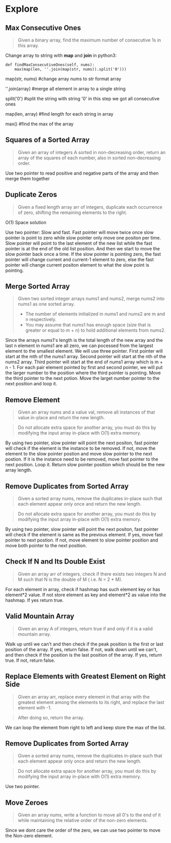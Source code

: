 # Explore

## Max Consecutive Ones
>Given a binary array, find the maximum number of consecutive 1s in this array.

Change array to string with **map** and **join** in python3: 
```python3
def findMaxConsecutiveOnes(self, nums):
    max(map(len, ''.join(map(str, nums)).split('0')))
```

map(str, nums) #change array nums to str format array

''.join(array) #merge all element in array to a single string

split('0') #split the string with string '0' in this step we got all consecutive ones

map(len, array) #find length for each string in array

max() #find the max of the array

## Squares of a Sorted Array
>Given an array of integers A sorted in non-decreasing order, return an array of the squares of each number, also in sorted non-decreasing order.

Use two pointer to read positive and negative parts of the array and then merge them together

## Duplicate Zeros
>Given a fixed length array arr of integers, duplicate each occurrence of zero, shifting the remaining elements to the right.

O(1) Space solution

Use two pointer: Slow and fast. Fast pointer will move twice once slow pointer is point to zero while slow pointer only move one positon per time. Slow pointer will point to the last element of the new list while the fast pointer is at the end of the old list position. And then we start to move the slow pointer back once a time. If the slow pointer is pointing zero, the fast pointer will change current and current-1 element to zero, else the fast pointer will change current positon element to what the slow point is pointing.

## Merge Sorted Array
>Given two sorted integer arrays nums1 and nums2, merge nums2 into nums1 as one sorted array.
> - The number of elements initialized in nums1 and nums2 are m and n respectively.
> - You may assume that nums1 has enough space (size that is greater or equal to m + n) to hold additional elements from nums2.

Since the arrays nums1's length is the total length of the new array and the last n element in nums1 are all zero, we can pocessed from the largest element to the smallest element. We will use three pointer. First pointer will start at the mth of the nums1 array. Second pointer will start at the nth of the nums2 array. Third pointer will start at the end of nums1 array which is m + n - 1. For each pair element pointed by first and second pointer, we will put the larger number to the position where the third pointer is pointing. Move the third pointer to the next potion. Move the larget number pointer to the next position and loop it. 

## Remove Element
>Given an array nums and a value val, remove all instances of that value in-place and return the new length.

>Do not allocate extra space for another array, you must do this by modifying the input array in-place with O(1) extra memory.


By using two pointer, slow pointer will point the next positon, fast pointer will check if the element is the instance to be removed. If not, move the element to the slow pointer postion and move slow pointer to the next postion. If it is the instance need to be removed, move fast pointer to the next position. Loop it. Return slow pointer position which should be the new array length.

## Remove Duplicates from Sorted Array
>Given a sorted array nums, remove the duplicates in-place such that each element appear only once and return the new length.

>Do not allocate extra space for another array, you must do this by modifying the input array in-place with O(1) extra memory.

By using two pointer, slow pointer will point the next positon, fast pointer will check if the element is same as the previous element. If yes, move fast pointer to next postion. If not, move element to slow pointer position and move both pointer to the next position. 

## Check If N and Its Double Exist
>Given an array arr of integers, check if there exists two integers N and M such that N is the double of M ( i.e. N = 2 * M).

For each element in array, check if hashmap has such element key or has element\*2 value. If not store element as key and element\*2 as value into the hashmap. If yes return true.

## Valid Mountain Array
>Given an array A of integers, return true if and only if it is a valid mountain array.

Walk up until we can't and then check if the peak position is the first or last position of the array. If yes, return false. If not, walk down until we can't, and then check if the position is the last position of the array. If yes, return true. If not, return false.

## Replace Elements with Greatest Element on Right Side
>Given an array arr, replace every element in that array with the greatest element among the elements to its right, and replace the last element with -1.

>After doing so, return the array.

We can loop the element from right to left and keep store the max of the list.

## Remove Duplicates from Sorted Array
>Given a sorted array nums, remove the duplicates in-place such that each element appear only once and return the new length.

>Do not allocate extra space for another array, you must do this by modifying the input array in-place with O(1) extra memory.

Use two pointer.

## Move Zeroes
>Given an array nums, write a function to move all 0's to the end of it while maintaining the relative order of the non-zero elements.

Since we dont care the order of the zero, we can use two pointer to move the Non-zero element. 